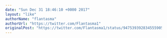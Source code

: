 ```yaml
---
date: "Sun Dec 31 18:46:10 +0000 2017"
layout: "like"
authorName: "flantasma"
authorUrl: "https://twitter.com/Flantasma1"
originalPost: "https://twitter.com/Flantasma1/status/947539392834555905"
---
```

